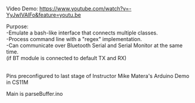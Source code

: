 Video Demo:
https://www.youtube.com/watch?v=-YyJwIVAlFo&feature=youtu.be

Purpose:<br>
    -Emulate a bash-like interface that connects multiple classes. <br>
    -Process command line with a "regex" implementation. <br>
    -Can communicate over Bluetooth Serial and Serial Monitor at the same time. <br>
     (if BT module is connected to default TX and RX) <br>
<br>

Pins preconfigured to last stage of Instructor Mike Matera's Arduino Demo in CS11M<br>

Main is parseBuffer.ino

